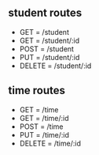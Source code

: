 ## student routes

- GET = /student
- GET = /student/:id
- POST = /student
- PUT = /student/:id
- DELETE = /student/:id

  
## time routes
- GET      = /time
- GET      = /time/:id
- POST     = /time
- PUT      = /time/:id
- DELETE   = /time/:id
